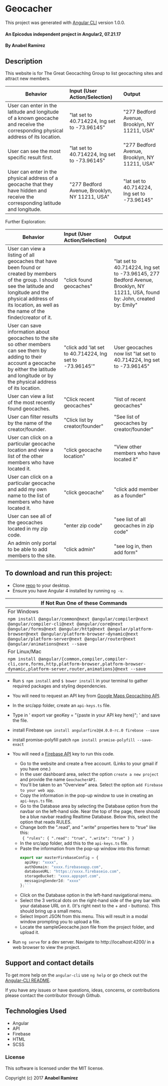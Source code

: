 # Geocacher

This project was generated with [Angular CLI](https://github.com/angular/angular-cli) version 1.0.0.
#### An Epicodus independent project in Angular2, 07.21.17

#### **By Anabel Ramirez**

## Description

This website is for The Great GeocachIng Group to list geocaching sites and attract new members.

|Behavior| Input (User Action/Selection) |Output|
|---|:---|:---|
|User can enter in the latitude and longitude of a known geocache and receive the corresponding physical address of its location. | "lat set to 40.714224, lng set to -73.96145"|"277 Bedford Avenue, Brooklyn, NY 11211, USA"|
|User can see the most specific result first.| "lat set to 40.714224, lng set to -73.96145"|"277 Bedford Avenue, Brooklyn, NY 11211, USA"|
|User can enter in the physical address of a geocache that they have hidden and receive the corresponding latitude and longitude.|"277 Bedford Avenue, Brooklyn, NY 11211, USA"|"lat set to 40.714224, lng set to -73.96145"|

Further Exploration:

|Behavior| Input (User Action/Selection) |Output|
|---|:---|:---|
|User can view a listing of all geocaches that have been found or created by members of the group. I should see the latitude and longitude and the physical address of its location, as well as the name of the finder/creator of it. | "click found geocaches"|"lat set to 40.714224, lng set to -73.96145, 277 Bedford Avenue, Brooklyn, NY 11211, USA, found by: John, created by: Emily"|
|User can save information about geocaches to the site so other members can see them by adding to their account a geocache by either the latitude and longitude or by the physical address of its location.|"click add 'lat set to 40.714224, lng set to -73.96145'"| User geocaches now list "lat set to 40.714224, lng set to -73.96145"|
|User can view a list of the most recently found geocaches.|"Click recent geocaches"|"list of recent geocaches"|
|User can filter results by the name of the creator/founder.|"Click list by creator/founder"|"See list of geocaches by creator/founder"|
|User can click on a particular geocache location and view a list of the other members who have located it.|"click geocache location"|"View other members who have located it"|
|User can click on a particular geocache and add my own name to the list of members who have located it.|"click geocache"|"click add member as a founder"|
|User can see all of the geocaches located in my zip code.|"enter zip code"|"see list of all geocaches in zip code"|
|An admin only portal to be able to add members to the site.|"click admin"|"see log in, then add form"|



## To download and run this project:
- Clone [repo](https://github.com/AnabelGR/Geocatcher.git) to your desktop.
- Ensure you have Angular 4 installed by running `ng -v`.

| If Not Run One of these Commands |
| --- |
| For Windows |
|`npm install @angular/common@next @angular/compiler@next @angular/compiler-cli@next @angular/core@next @angular/forms@next @angular/http@next @angular/platform-browser@next @angular/platform-browser-dynamic@next @angular/platform-server@next @angular/router@next @angular/animations@next --save` |
| For Linux/Mac |
|`npm install @angular/{common,compiler,compiler-cli,core,forms,http,platform-browser,platform-browser-dynamic,platform-server,router,animations}@next --save` |

- Run `$ npm install` and `$ bower install` in your terminal to gather required packages and styling dependencies.
- You will need to request an API key from [Google Maps Geocaching API](https://developers.google.com/maps/documentation/geocoding/start).
- In the src/app folder, create an `api-keys.ts` file.
- Type in ' export var geoKey = "{paste in your API key here}"; ' and save the file.
- install Firebase `npm install angularfire2@4.0.0-rc.0 firebase --save`
- install promise-polyfill patch `npm install promise-polyfill --save-exact`
- You will need a [Firebase API](https://firebase.google.com/) key to run this code.
    - Go to the website and create a free account. (Links to your gmail if you have one.)
    - In the user dashboard area, select the option `create a new project` and provide the name `GeochacherAPI`.
    - You'll be taken to an "Overview" area. Select the option `add Firebase to your web app`.
    - Copy the information in the pop-up window to use in creating an `api-keys.ts` file.
    - Go to the Database area by selecting the Database option from the navbar on the left-hand side. Near the top of the page, there should be a blue navbar reading Realtime Database. Below this, select the option that reads RULES.
    - Change both the ".read", and ".write" properties here to "true" like this:<br> `
    {
  "rules": {
    ".read": "true",
    ".write": "true"
    }
    }`
    - In the src/app folder, add this to the `api-keys.ts` file.
    - Paste the information from the pop-up window into this format:
        ```typescript
        export var masterFirebaseConfig = {
          apiKey: "xxxx",
          authDomain: "xxxx.firebaseapp.com",
          databaseURL: "https://xxxx.firebaseio.com",
          storageBucket: "xxxx.appspot.com",
          messagingSenderId: "xxxx"
        };```
    - Click on the Database option in the left-hand navigational menu.
    - Select the 3 vertical dots on the right-hand side of the grey bar with your database URL on it. (It's right next to the + and - buttons). This should bring up a small menu.
    - Select Import JSON from this menu. This will result in a modal window prompting you to upload a file.
    - Locate the sampleGeocache.json file from the project folder, and upload it.

- Run `ng serve` for a dev server. Navigate to http://localhost:4200/ in a web browser to view the project.

## Support and contact details
To get more help on the `angular-cli` use `ng help` or go check out the [Angular-CLI README](https://github.com/angular/angular-cli/blob/master/README.md).

If you have any issues or have questions, ideas, concerns, or contributions please contact the contributor through Github.

## Technologies Used
* Angular
* API
* Firebase
* HTML
* SCSS

### License
This software is licensed under the MIT license.

Copyright (c) 2017 **Anabel Ramirez**

